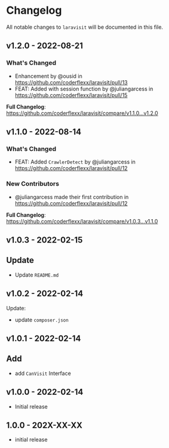 # Changelog

All notable changes to `laravisit` will be documented in this file.

## v1.2.0 - 2022-08-21

### What's Changed

- Enhancement by @ousid in https://github.com/coderflexx/laravisit/pull/13
- FEAT: Added with session function by @juliangarcess in https://github.com/coderflexx/laravisit/pull/15

**Full Changelog**: https://github.com/coderflexx/laravisit/compare/v1.1.0...v1.2.0

## v1.1.0 - 2022-08-14

### What's Changed

- FEAT: Added `CrawlerDetect` by @juliangarcess in https://github.com/coderflexx/laravisit/pull/12

### New Contributors

- @juliangarcess made their first contribution in https://github.com/coderflexx/laravisit/pull/12

**Full Changelog**: https://github.com/coderflexx/laravisit/compare/v1.0.3...v1.1.0

## v1.0.3 - 2022-02-15

## Update

- Update `README.md`

## v1.0.2 - 2022-02-14

Update:

- update `composer.json`

## v1.0.1 - 2022-02-14

## Add

- add `CanVisit` Interface

## v1.0.0 - 2022-02-14

- Initial release

## 1.0.0 - 202X-XX-XX

- initial release
